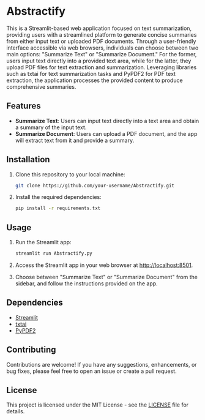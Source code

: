 # Abstractify

This is a Streamlit-based web application focused on text summarization, providing users with a streamlined platform to generate concise summaries from either input text or uploaded PDF documents. Through a user-friendly interface accessible via web browsers, individuals can choose between two main options: "Summarize Text" or "Summarize Document." For the former, users input text directly into a provided text area, while for the latter, they upload PDF files for text extraction and summarization. Leveraging libraries such as txtai for text summarization tasks and PyPDF2 for PDF text extraction, the application processes the provided content to produce comprehensive summaries. 
## Features

- **Summarize Text**: Users can input text directly into a text area and obtain a summary of the input text.
- **Summarize Document**: Users can upload a PDF document, and the app will extract text from it and provide a summary.

## Installation

1. Clone this repository to your local machine:

    ```bash
    git clone https://github.com/your-username/Abstractify.git
    ```

2. Install the required dependencies:

    ```bash
    pip install -r requirements.txt
    ```

## Usage

1. Run the Streamlit app:

    ```bash
    streamlit run Abstractify.py
    ```

2. Access the Streamlit app in your web browser at [http://localhost:8501](http://localhost:8501).

3. Choose between "Summarize Text" or "Summarize Document" from the sidebar, and follow the instructions provided on the app.

## Dependencies

- [Streamlit](https://streamlit.io/)
- [txtai](https://github.com/neuml/txtai)
- [PyPDF2](https://github.com/mstamy2/PyPDF2)

## Contributing

Contributions are welcome! If you have any suggestions, enhancements, or bug fixes, please feel free to open an issue or create a pull request.

## License

This project is licensed under the MIT License - see the [LICENSE](LICENSE) file for details.

